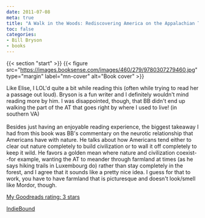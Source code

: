 ```yaml
---
date: 2011-07-08
meta: true
title: "A Walk in the Woods: Rediscovering America on the Appalachian Trail"
toc: false
categories:
- Bill Bryson
- books
---
```


{{< section "start" >}}
{{< figure src="https://images.booksense.com/images/460/279/9780307279460.jpg" type="margin" label="mn-cover" alt="Book cover" >}}

Like Elise, I LOL'd quite a bit while reading this (often while trying to read her a passage out loud). Bryson is a fun writer and I definitely wouldn't mind reading more by him. I was disappointed, though, that BB didn't end up walking the part of the AT that goes right by where I used to live! (in southern VA)<br /><br />Besides just having an enjoyable reading experience, the biggest takeaway I had from this book was BB's commentary on the neurotic relationship that Americans have with nature. He talks about how Americans tend either to clear out nature completely to build civilization or to wall it off completely to keep it wild. He favors a golden mean where nature and civilization coexist--for example, wanting the AT to meander through farmland at times (as he says hiking trails in Luxembourg do) rather than stay completely in the forest, and I agree that it sounds like a pretty nice idea. I guess for that to work, you have to have farmland that is picturesque and doesn't look/smell like Mordor, though.

[My Goodreads rating: 3 stars](https://www.goodreads.com/review/show/185583727)  

[IndieBound](https://www.indiebound.org/book/9780307279460)
